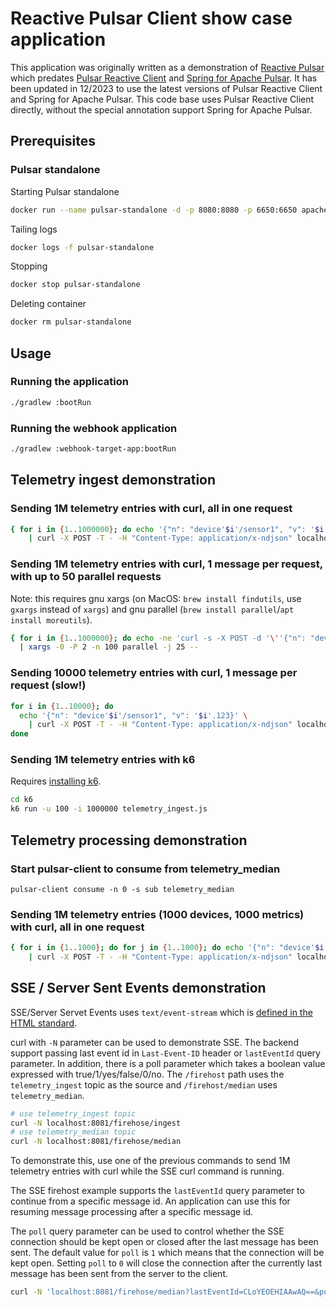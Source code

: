 # Reactive Pulsar Client show case application

This application was originally written as a demonstration of [Reactive Pulsar](https://github.com/datastax/reactive-pulsar) which predates [Pulsar Reactive Client](https://github.com/apache/pulsar-client-reactive_) and [Spring for Apache Pulsar](https://github.com/spring-projects/spring-pulsar). It has been updated in 12/2023 to use the latest versions of Pulsar Reactive Client and Spring for Apache Pulsar. This code base uses Pulsar Reactive Client directly, without the special annotation support Spring for Apache Pulsar. 

## Prerequisites

### Pulsar standalone

Starting Pulsar standalone
```bash
docker run --name pulsar-standalone -d -p 8080:8080 -p 6650:6650 apachepulsar/pulsar:4.0.1 /pulsar/bin/pulsar standalone -nss -nfw
```

Tailing logs
```bash
docker logs -f pulsar-standalone
```

Stopping
```bash
docker stop pulsar-standalone
```

Deleting container
```bash
docker rm pulsar-standalone
```

## Usage

### Running the application

```bash
./gradlew :bootRun
```

### Running the webhook application

```bash
./gradlew :webhook-target-app:bootRun
```

## Telemetry ingest demonstration

### Sending 1M telemetry entries with curl, all in one request

```bash
{ for i in {1..1000000}; do echo '{"n": "device'$i'/sensor1", "v": '$i'.123}'; done; } \
    | curl -X POST -T - -H "Content-Type: application/x-ndjson" localhost:8081/telemetry
```

### Sending 1M telemetry entries with curl, 1 message per request, with up to 50 parallel requests

Note: this requires gnu xargs (on MacOS: `brew install findutils`, use `gxargs` instead of `xargs`)
and gnu parallel (`brew install parallel`/`apt install moreutils`).

```bash
{ for i in {1..1000000}; do echo -ne 'curl -s -X POST -d '\''{"n": "device'$i'/sensor1", "v": '$i'.123}'\'' -H "Content-Type: application/x-ndjson" localhost:8081/telemetry''\0'; done; } \
  | xargs -0 -P 2 -n 100 parallel -j 25 --
```

### Sending 10000 telemetry entries with curl, 1 message per request (slow!)

```bash
for i in {1..10000}; do
  echo '{"n": "device'$i'/sensor1", "v": '$i'.123}' \
    | curl -X POST -T - -H "Content-Type: application/x-ndjson" localhost:8081/telemetry
done
```

### Sending 1M telemetry entries with k6

Requires [installing k6](https://k6.io/docs/getting-started/installation/).
```bash
cd k6
k6 run -u 100 -i 1000000 telemetry_ingest.js
```


## Telemetry processing demonstration

### Start pulsar-client to consume from telemetry_median

```
pulsar-client consume -n 0 -s sub telemetry_median
```

### Sending 1M telemetry entries (1000 devices, 1000 metrics) with curl, all in one request

```bash
{ for i in {1..1000}; do for j in {1..1000}; do echo '{"n": "device'$i'/sensor1", "v": '$j'.123}'; done; done; } \
    | curl -X POST -T - -H "Content-Type: application/x-ndjson" localhost:8081/telemetry
```


## SSE / Server Sent Events demonstration

SSE/Server Servet Events uses `text/event-stream` which is [defined in the HTML standard](https://html.spec.whatwg.org/#parsing-an-event-stream).

curl with `-N` parameter can be used to demonstrate SSE. 
The backend support passing last event id in `Last-Event-ID` header or `lastEventId` query parameter. In addition, there is 
a poll parameter which takes a boolean value expressed with true/1/yes/false/0/no. 
The `/firehost` path uses the `telemetry_ingest` topic as the source and `/firehost/median` uses `telemetry_median`. 

```bash
# use telemetry_ingest topic
curl -N localhost:8081/firehose/ingest
# use telemetry_median topic
curl -N localhost:8081/firehose/median
```

To demonstrate this, use one of the previous commands to send 1M telemetry entries with curl while the SSE curl command is running.

The SSE firehost example supports the `lastEventId` query parameter to continue from a specific message id. An application can use this for resuming message processing after a specific message id. 

The `poll` query parameter can be used to control whether the SSE connection should be kept open or closed after the last message has been sent. The default value for `poll` is `1` which means that the connection will be kept open. Setting `poll` to `0` will close the connection after the currently last message has been sent from the server to the client.
 
```bash
curl -N 'localhost:8081/firehose/median?lastEventId=CLoYEOEHIAAwAQ==&poll=0'
```